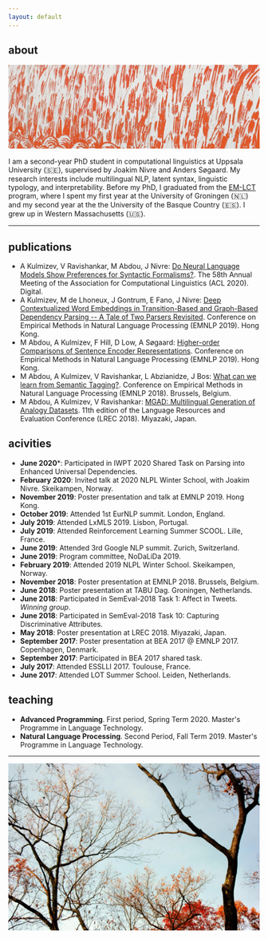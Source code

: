 ```yaml
---
layout: default
---
```


## about

<img class="profile-picture" src="eastside_red.jpg">

I am a second-year PhD student in computational linguistics at Uppsala University (🇸🇪), supervised by Joakim Nivre and Anders Søgaard. My research interests include multilingual NLP, latent syntax, linguistic typology, and interpretability. Before my PhD, I graduated from the [EM-LCT](https://lct-master.org/) program, where I spent my first year at the University of Groningen (🇳🇱) and my second year at the the University of the Basque Country (🇪🇸). I grew up in Western Massachusetts (🇺🇸).

<!-- Hello! I am a computational linguist from Western Massachusetts, USA. I'm currently a first-year PhD student at Uppsala University (🇸🇪), where I focus on multilingual morphosyntatic parsing under the supervision of Joakim Nivre. Before starting my PhD, I graduated from the [EM-LCT](https://lct-master.org/) program, where I spent my first year at the University of Groningen (🇳🇱) and my second year at the the University of the Basque Country (🇪🇸). I wrote my Master's thesis about the utility of multilingual word embeddings in transfer learning, supervised by Eneko Agirre and Gertjan van Noord. -->

<!-- ## research Interests -->

<!-- In general, I am interested in all things concerning cross-lingual, multi-task, and transfer learning - especially when applied to low-resource languages and scenarios. I am also into multilingual word and sentence representations (embeddings, I guess). On occasion, I dabble in computational sociolinguistics.  -->


---

## publications
* A Kulmizev, V Ravishankar, M Abdou, J Nivre: [Do Neural Language Models Show Preferences for Syntactic Formalisms?](https://arxiv.org/pdf/2004.14096.pdf). The 58th Annual Meeting of the Association for Computational Linguistics (ACL 2020). Digital. 
* A Kulmizev, M de Lhoneux, J Gontrum, E Fano, J Nivre: [Deep Contextualized Word Embeddings in Transition-Based and Graph-Based Dependency Parsing -- A Tale of Two Parsers Revisited](https://arxiv.org/pdf/1908.07397.pdf). Conference on Empirical Methods in Natural Language Processing (EMNLP 2019). Hong Kong.
* M Abdou, A Kulmizev, F Hill, D Low, A Søgaard: [Higher-order Comparisons of Sentence Encoder Representations](https://arxiv.org/pdf/1909.00303.pdf). Conference on Empirical Methods in Natural Language Processing (EMNLP 2019). Hong Kong.
* M Abdou, A Kulmizev, V Ravishankar, L Abzianidze, J Bos: [What can we learn from Semantic Tagging?](https://arxiv.org/pdf/1808.09716.pdf). Conference on Empirical Methods in Natural Language Processing (EMNLP 2018). Brussels, Belgium.
* M Abdou, A Kulmizev, V Ravishankar: [MGAD: Multilingual Generation of Analogy Datasets](https://www.aclweb.org/anthology/L18-1320.pdf). 11th edition of the Language Resources and Evaluation Conference (LREC 2018). Miyazaki, Japan. 

## acivities

* **June 2020***: Participated in IWPT 2020 Shared Task on Parsing into Enhanced Universal Dependencies. 
* **February 2020**: Invited talk at 2020 NLPL Winter School, with Joakim Nivre. Skeikampen, Norway. 
* **November 2019**: Poster presentation and talk at EMNLP 2019. Hong Kong.
* **October 2019**: Attended 1st EurNLP summit. London, England.
* **July 2019**: Attended LxMLS 2019. Lisbon, Portugal.
* **July 2019**: Attended Reinforcement Learning Summer SCOOL. Lille, France.
* **June 2019**: Attended 3rd Google NLP summit. Zurich, Switzerland. 
* **June 2019**: Program committee, NoDaLiDa 2019. 
* **February 2019**: Attended 2019 NLPL Winter School. Skeikampen, Norway. 
* **November 2018**: Poster presentation at EMNLP 2018. Brussels, Belgium.
* **June 2018**: Poster presentation at TABU Dag. Groningen, Netherlands.
* **June 2018**: Participated in SemEval-2018 Task 1: Affect in Tweets. *Winning group*.
* **June 2018**: Participated in SemEval-2018 Task 10: Capturing Discriminative Attributes.
* **May 2018**: Poster presentation at LREC 2018. Miyazaki, Japan. 
* **September 2017**: Poster presentation at BEA 2017 @ EMNLP 2017. Copenhagen, Denmark.
* **September 2017**: Participated in BEA 2017 shared task.
* **July 2017**: Attended ESSLLI 2017. Toulouse, France.
* **June 2017**: Attended LOT Summer School. Leiden, Netherlands. 

## teaching

* **Advanced Programming**. First period, Spring Term 2020. Master's Programme in Language Technology.
* **Natural Language Processing**. Second Period, Fall Term 2019. Master's Programme in Language Technology.

<!-- 2. M Abdou, A Kulmizev, JG i Ametllé: [AffecThor at SemEval-2018 Task 1: A cross-linguistic approach to sentiment intensity quantification in tweets](http://www.aclweb.org/anthology/S18-1032); Proceedings of The 12th International Workshop on Semantic Evaluation (2018) -->
<!-- 3. A Kulmizev, M Abdou, V Ravishankar, M Nissim: [Discriminator at SemEval-2018 Task 10: Minimally Supervised Discrimination](http://www.aclweb.org/anthology/S18-1167); Proceedings of The 12th International Workshop on Semantic Evaluation (2018) -->
<!-- 4. M Abdou, A Kulmizev, V Ravishankar: [MGAD: Multilingual Generation of Analogy Datasets](http://www.akulmizev.com/mgad-multilingual-generation.pdf); Proceedings of Language Resources and Evaluation Conference (LREC) (2018) -->
<!-- 5. A Kulmizev, B Blankers, J Bjerva, M Nissim, G van Noord, B Plank, M Wieling: [The power of character n-grams in native language identification](http://www.aclweb.org/anthology/W17-5043); Proceedings of the 12th Workshop on Innovative Use of NLP for Building Educational Applications (BEA) (2018) -->

---

![fall in wm](fallhome.jpeg)
